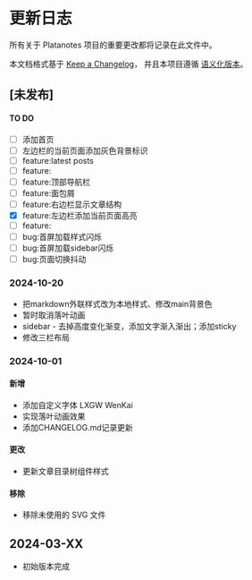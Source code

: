 # 更新日志
所有关于 Platanotes 项目的重要更改都将记录在此文件中。

本文档格式基于 [Keep a Changelog](https://keepachangelog.com/zh-CN/1.0.0/)，
并且本项目遵循 [语义化版本](https://semver.org/lang/zh-CN/)。

## [未发布]




#### TO DO
- [ ] 添加首页
- [ ] 左边栏的当前页面添加灰色背景标识
- [ ] feature:latest posts
- [ ] feature:
- [ ] feature:顶部导航栏
- [ ] feature:面包屑
- [ ] feature:右边栏显示文章结构
- [x] feature:左边栏添加当前页面高亮
- [ ] feature:
- [ ] bug:首屏加载样式闪烁
- [ ] bug:首屏加载sidebar闪烁
- [ ] bug:页面切换抖动

### 2024-10-20
- 把markdown外联样式改为本地样式、修改main背景色
- 暂时取消落叶动画
- sidebar - 去掉高度变化渐变，添加文字渐入渐出；添加sticky
- 修改三栏布局

### 2024-10-01
#### 新增
- 添加自定义字体 LXGW WenKai
- 实现落叶动画效果
- 添加CHANGELOG.md记录更新

#### 更改
- 更新文章目录树组件样式

#### 移除
- 移除未使用的 SVG 文件

## 2024-03-XX
- 初始版本完成